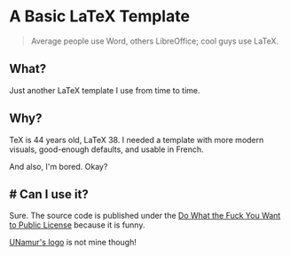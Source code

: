 # A Basic LaTeX Template

> Average people use Word, others LibreOffice; cool guys use LaTeX.

## What?

Just another LaTeX template I use from time to time.

## Why?

TeX is 44 years old, LaTeX 38. I needed a template with more modern visuals, good-enough defaults, and usable in French.

And also, I'm bored. Okay?

## # Can I use it?

Sure. The source code is published under the [Do What the Fuck You Want to Public License](http://www.wtfpl.net) because it is funny.

[UNamur's logo](/images/unamur.png) is not mine though!
